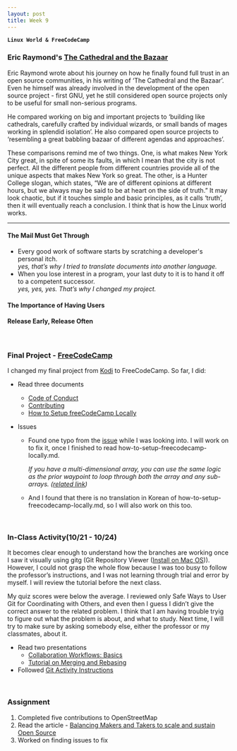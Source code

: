 ```yaml
---
layout: post
title: Week 9
---
```


**`Linux World & FreeCodeCamp`**

### Eric Raymond's [The Cathedral and the Bazaar](http://www.catb.org/~esr/writings/cathedral-bazaar/cathedral-bazaar/index.html)

Eric Raymond wrote about his journey on how he finally found full trust in an open source communities, in his writing of ‘The Cathedral and the Bazaar’. Even he himself was already involved in the development of the open source project - first GNU, yet he still considered open source projects only to be useful for small non-serious programs.

He compared working on big and important projects to ‘building like cathedrals, carefully crafted by individual wizards, or small bands of mages working in splendid isolation’. He also compared open source projects to ‘resembling a great babbling bazaar of different agendas and approaches’.

These comparisons remind me of two things. One, is what makes New York City great, in spite of some its faults, in which I mean that the city is not perfect. All the different people from different countries provide all of the unique aspects that makes New York so great. The other, is a Hunter College slogan, which states, “We are of different opinions at different hours, but we always may be said to be at heart on the side of truth.” It may look chaotic, but if it touches simple and basic principles, as it calls ‘truth’, then it will eventually reach a conclusion. I think that is how the Linux world works.

---

#### The Mail Must Get Through  
- Every good work of software starts by scratching a developer's personal itch.  
  _yes, that’s why I tried to translate documents into another language._  
- When you lose interest in a program, your last duty to it is to hand it off to a competent successor.  
  _yes, yes, yes. That’s why I changed my project._  
#### The Importance of Having Users  
#### Release Early, Release Often  

&nbsp;
&nbsp;

### Final Project - [FreeCodeCamp](https://github.com/freeCodeCamp/freeCodeCamp)
I changed my final project from [Kodi](https://github.com/xbmc/xbmc) to FreeCodeCamp. So far, I did:

- Read three documents
  - [Code of Conduct](https://www.freecodecamp.org/news/code-of-conduct/)
  - [Contributing](https://github.com/nancydocode/freeCodeCamp/blob/master/CONTRIBUTING.md)
  - [How to Setup freeCodeCamp Locally](https://github.com/nancydocode/freeCodeCamp/blob/master/docs/how-to-setup-freecodecamp-locally.md)
  
- Issues
  - Found one typo from the [issue](https://github.com/freeCodeCamp/freeCodeCamp/issues/36773) while I was looking into. I will work on to fix it, once I finished to read how-to-setup-freecodecamp-locally.md.

    _If you have a multi-dimensional array, you can use the same logic as the prior waypoint to loop through both the array and any sub-arrays. ([related link](https://www.freecodecamp.org/learn/javascript-algorithms-and-data-structures/basic-javascript/nesting-for-loops))_

  - And I found that there is no translation in Korean of how-to-setup-freecodecamp-locally.md, so I will also work on this too.

&nbsp;
&nbsp;

### In-Class Activity(10/21 - 10/24)
It becomes clear enough to understand how the branches are working once I saw it visually using gitg (Git Repository Viewer ([Install on Mac OS](https://brewinstall.org/install-gitg-on-mac-with-brew/))). However, I could not grasp the whole flow because I was too busy to follow the professor’s instructions, and I was not learning through trial and error by myself. I will review the tutorial before the next class.

My quiz scores were below the average. I reviewed only Safe Ways to User Git for Coordinating with Others, and even then I guess I didn’t give the correct answer to the related problem. I think that I am having trouble tryig to figure out what the problem is about, and what to study. Next time, I will try to make sure by asking somebody else, either the professor or my classmates, about it.

- Read two presentations
  - [Collaboration Workflows: Basics](http://www.compsci.hunter.cuny.edu/~sweiss/course_materials/csci395.86/slides/collaborating_workflows.html#1)
  - [Tutorial on Merging and Rebasing](http://www.compsci.hunter.cuny.edu/~sweiss/course_materials/csci395.86/slides/git_merge_rebase.html#1)
- Followed [Git Activity Instructions](https://github.com/hunter-college-ossd-fall-2019/git-collaboration-workflow-activity)

&nbsp;
&nbsp;

### Assignment
1. Completed five contributions to OpenStreetMap
2. Read the article - [Balancing Makers and Takers to scale and sustain Open Source](https://dri.es/balancing-makers-and-takers-to-scale-and-sustain-open-source)
3. Worked on finding issues to fix

